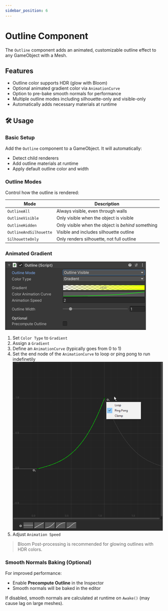 ```yaml
---
sidebar_position: 6
---
```

# Outline Component

The `Outline` component adds an animated, customizable outline effect to any GameObject with a Mesh.

## Features

- Outline color supports HDR (glow with Bloom)  
- Optional animated gradient color via `AnimationCurve`  
- Option to pre-bake smooth normals for performance  
- Multiple outline modes including silhouette-only and visible-only  
- Automatically adds necessary materials at runtime  


## 🛠 Usage

### Basic Setup

Add the `Outline` component to a GameObject. It will automatically:

- Detect child renderers
- Add outline materials at runtime
- Apply default outline color and width

### Outline Modes

Control how the outline is rendered:

| Mode | Description |
|------|-------------|
| `OutlineAll` | Always visible, even through walls |
| `OutlineVisible` | Only visible when the object is visible |
| `OutlineHidden` | Only visible when the object is *behind* something |
| `OutlineAndSilhouette` | Visible and includes silhouette outline |
| `SilhouetteOnly` | Only renders silhouette, not full outline |


### Animated Gradient
![animated gradient](img/Outline_Component.png)
1. Set `Color Type` to `Gradient`
2. Assign a `Gradient`
3. Define an `AnimationCurve` (typically goes from 0 to 1)
4. Set the end node of the `AnimationCurve` to loop or ping pong to run indefinetily
    ![animation curve](img/AnimationCurve.png)
6. Adjust `Animation Speed`
>  Bloom Post-processing is recommended for glowing outlines with HDR colors.

###  Smooth Normals Baking (Optional)

For improved performance:

- Enable **Precompute Outline** in the Inspector
- Smooth normals will be baked in the editor

If disabled, smooth normals are calculated at runtime on `Awake()` (may cause lag on large meshes).

